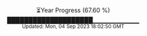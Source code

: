 <p align="center">
⏳Year Progress (67.60 %) <br>
████████████████████▁▁▁▁▁▁▁▁▁▁ <br>
<sub>Updated: Mon, 04 Sep 2023 18:02:50 GMT</sub>
</p>

